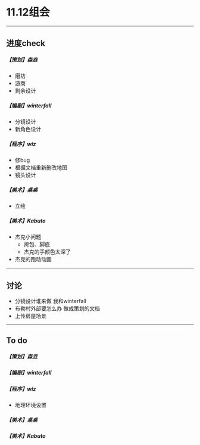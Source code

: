 # 11.12组会

---

## 进度check

##### 【策划】森垚
* 磨坊
* 游商
* 剩余设计
##### 【编剧】winterfall
* 分镜设计
* 新角色设计
##### 【程序】wiz
* 修bug
* 根据文档重新删改地图
* 镜头设计
##### 【美术】桌桌
* 立绘
##### 【美术】Kabuto
* 杰克小问题
  * 挎包、脚底
  * 杰克的手颜色太深了
* 杰克的跑动动画

---

## 讨论

* 分镜设计谁来做 我和winterfall
* 布勒村外部要怎么办 做成策划的文档
* 上传房屋场景

---
## To do

##### 【策划】森垚


##### 【编剧】winterfall

##### 【程序】wiz
* 地理环境设置
##### 【美术】桌桌

##### 【美术】Kabuto